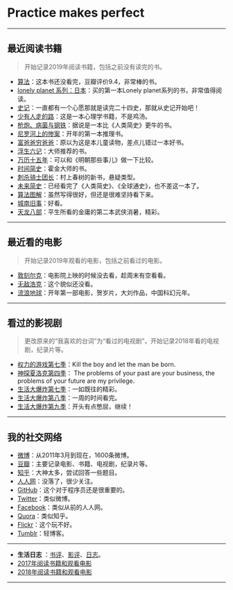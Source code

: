# Practice makes perfect

-----------

## 最近阅读书籍
> 开始记录2019年阅读书籍，包括之前没有读完的书。

* [算法](https://book.douban.com/subject/19952400/)：这本书还没看完，豆瓣评价9.4，非常棒的书。
* [lonely planet 系列：日本](https://book.douban.com/subject/26841390/)：买的第一本Lonely planet系列的书，非常值得阅读。
* [史记](https://book.douban.com/subject/1836555/)：一直都有一个心愿那就是读完二十四史，那就从史记开始吧！
* [少有人走的路](https://book.douban.com/subject/1775691/)：这是一本心理学书籍，不是鸡汤。
* [枪炮、病菌与钢铁](https://book.douban.com/subject/1813841/)：据说是一本比《人类简史》更牛的书。
* [尼罗河上的惨案](https://book.douban.com/subject/1813841/)：开年的第一本推理书。
* [富爸爸穷爸爸](https://book.douban.com/subject/3291111/)：原以为这是本儿童读物，差点儿错过一本好书。
* [浮生六记](https://book.douban.com/subject/26610864/)：大师推荐的书。
* [万历十五年](https://book.douban.com/subject/1981042/)：可以和《明朝那些事儿》做一下比较。
* [时间简史](https://book.douban.com/subject/1034282/)：霍金大师的书。
* [刺杀骑士团长](https://book.douban.com/subject/27199470/)：村上春树的新书，悬疑类型。
* [未来简史](https://book.douban.com/subject/26943161/)：已经看完了《人类简史》、《全球通史》，也不差这一本了。
* [算法图解](https://book.douban.com/subject/26979890/)：虽然写得很好，但还是很难坚持看下来。
* [城南旧事](https://book.douban.com/subject/3057333/)：好看。
* [天龙八部](https://book.douban.com/subject/1255625/)：平生所看的金庸的第二本武侠消暑，精彩。

------------------------------

## 最近看的电影
> 开始记录2019年观看的电影，包括之前看过的电影。

* [敦刻尔克](https://movie.douban.com/subject/26607693/)：电影院上映的时候没去看，趁周末有空看看。
* [无敌浩克](https://movie.douban.com/subject/1866475/)：这个貌似还没看。
* [流浪地球](https://movie.douban.com/subject/26266893/)：开年第一部电影，贺岁片，大刘作品，中国科幻元年。

-----------------------------

## 看过的影视剧
> 更改原来的“我喜欢的台词”为“看过的电视剧”，开始记录2018年看的电视剧，纪录片等。 

* [权力的游戏第七季](https://movie.douban.com/subject/26235354/)：Kill the boy and let the man be born.
* [神探夏洛克第四季](https://movie.douban.com/subject/25750923/)： The problems of your past are your business, the problems of your future are my privilege.
* [生活大爆炸第七季](https://movie.douban.com/subject/21339708/)：一如既往的精彩。
* [生活大爆炸第八季](https://movie.douban.com/subject/25845393/)：一周的时间看完。
* [生活大爆炸第九季](https://movie.douban.com/subject/25845400/)：开头有点憋屈，继续！

-----------------------------

## 我的社交网络
* [微博](http://weibo.com/lingtiandipan)：从2011年3月到现在，1600条微博。
* [豆瓣](https://www.douban.com/people/lilei1998/)：主要记录电影、书籍、电视剧，纪录片等。
* [知乎](https://www.zhihu.com/people/li-lei-10-26)：大神太多，尝试回答一些题目。
* [人人网](http://www.renren.com/357981768/profile)：没落了，很少关注。
* [GitHub](https://github.com/lilei11981)：这个对于程序员还是很重要的。
* [Twitter](https://twitter.com/lilei1998)：类似微博。
* [Facebook](https://www.facebook.com/lilei11981)：类似从前的人人网。
* [Quora](https://www.quora.com/profile/%E7%A3%8A-%E6%9D%8E-12)：类似知乎。
* [Flickr](https://www.flickr.com/people/155046335@N04/)：这个玩不好。
* [Tumblr](https://www.tumblr.com/blog/lilei11981)：轻博客。

---------------------------

* **生活日志** ：[书评](./Books_and_Movies/Books_and_Movies.md)、[影评](./Books_and_Movies/Books_and_Movies.md)、[日志](./Stories/Stories.md)。
* [2017年阅读书籍和观看电影](./Books_and_Movies/2017Books_and_Movies.md)
* [2018年阅读书籍和观看电影](./Books_and_Movies/2018Books_and_Movies.md)

-----------------------------------


